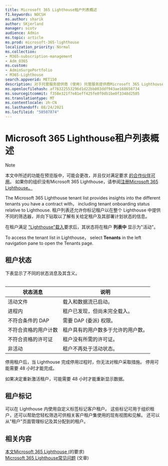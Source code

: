 ```yaml
---
title: Microsoft 365 Lighthouse租户列表概述
f1.keywords: NOCSH
ms.author: sharik
author: SKjerland
manager: scotv
audience: Admin
ms.topic: article
ms.prod: microsoft-365-lighthouse
localization_priority: Normal
ms.collection:
- M365-subscription-management
- Adm_O365
ms.custom:
- AdminSurgePortfolio
- M365-Lighthouse
search.appverid: MET150
description: 对于托管服务提供商 (使用) 托管服务提供商Microsoft 365 Lighthouse，请了解租户列表。
ms.openlocfilehash: af76322553296d1d22bb003ddf943ae168656734
ms.sourcegitcommit: f358e321f7e81eff425fe0f0db1be0f3348d2585
ms.translationtype: MT
ms.contentlocale: zh-CN
ms.lasthandoff: 08/24/2021
ms.locfileid: "58507874"
---
```

# <a name="microsoft-365-lighthouse-tenant-list-overview"></a>Microsoft 365 Lighthouse租户列表概述

> [!NOTE]
> 本文中所述的功能在预览版中，可能会更改，并且仅对满足要求 [的合作伙伴可用](m365-lighthouse-requirements.md)。 如果你的组织没有Microsoft 365 Lighthouse，请参阅[注册Microsoft 365 Lighthouse。](m365-lighthouse-sign-up.md)

The Microsoft 365 Lighthouse tenant list provides insights into the different tenants you have a contract with， including tenant onboarding status relative to Lighthouse. 租户列表还允许你标记租户以在整个 Lighthouse 中提供不同的筛选器，并向下钻取以了解有关给定租户及其部署计划状态的信息。

在租户满足 ["Lighthouse"载入](m365-lighthouse-requirements.md)要求后，其状态将在租户 **列表中** 显示为"活动"。

To access the tenant list in Lighthouse， select **Tenants** in the left navigation pane to open the Tenants page.

## <a name="tenant-status"></a>租户状态

下表显示了不同的状态消息及其含义。<br><br>

| 状态消息 | 说明 |
|--|--|
| 活动文件 | 载入和数据流已启动。 |
| 进程内 | 租户已发现，但尚未完全载入。 |
| 不符合条件的 DAP | 需要 DAP (委派) 权限。 |
| 不符合资格的用户计数 | 租户具有的用户数多于允许的用户数。 |
| 不符合资格的许可证 | 租户没有所需的许可证。 |
| 非活动 | 租户不再处于活动状态。 |

停用租户后，当 Lighthouse 完成停用过程时，你无法对租户采取措施。 停用可能需要 48 小时才能完成。

如果决定重新激活租户，可能需要 48 小时才能重新显示数据。

## <a name="tenant-tags"></a>租户标记

可以在 Lighthouse 内使用自定义标签标记客户租户。 这些标记可用于组织租户，还可以帮助您轻松筛选可供相关客户租户集使用的现有视图和见解。 还可以从"租户"页面管理标记及其分配到的租户。

## <a name="related-content"></a>相关内容

[本文Microsoft 365 Lighthouse (](m365-lighthouse-requirements.md)的要求) \
[Microsoft 365 Lighthouse常见问题](m365-lighthouse-faq.yml) (文章) 